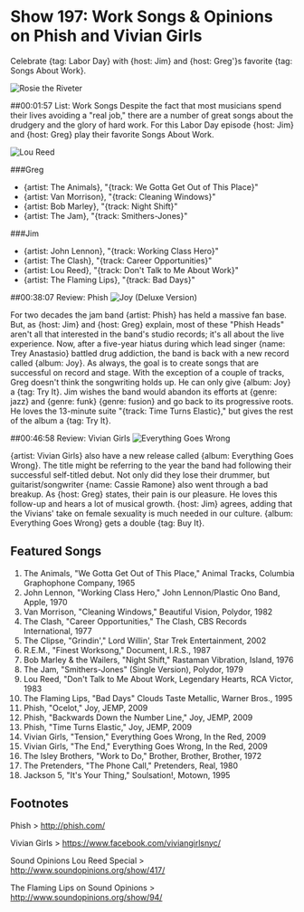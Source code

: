 


# Show 197: Work Songs & Opinions on Phish and Vivian Girls
Celebrate {tag: Labor Day} with {host: Jim} and {host: Greg'}s favorite {tag: Songs About Work}.

![Rosie the Riveter](http://static.soundopinions.org/images/2009/rosie1.jpg)

##00:01:57 List: Work Songs
Despite the fact that most musicians spend their lives avoiding a "real job," there are a number of great songs about the drudgery and the glory of hard work. For this Labor Day episode {host: Jim} and {host: Greg} play their favorite Songs About Work.

![Lou Reed](http://static.soundopinions.org/images/2009/loureedwork.jpg)

###Greg
- {artist: The Animals}, "{track: We Gotta Get Out of This Place}"
- {artist: Van Morrison}, "{track: Cleaning Windows}"
- {artist: Bob Marley}, "{track: Night Shift}"
- {artist: The Jam}, "{track: Smithers-Jones}"

###Jim
- {artist: John Lennon}, "{track: Working Class Hero}"
- {artist: The Clash}, "{track: Career Opportunities}"
- {artist: Lou Reed}, "{track: Don't Talk to Me About Work}"
- {artist: The Flaming Lips}, "{track: Bad Days}"

##00:38:07 Review: Phish
![Joy (Deluxe Version)](http://is1.mzstatic.com/image/thumb/Music/v4/0d/3e/39/0d3e3948-b53c-d9da-66b1-b975370eaeba/source/600x600bb.jpg "153159/328253366")

For two decades the jam band {artist: Phish} has held a massive fan base. But, as {host: Jim} and {host: Greg} explain, most of these "Phish Heads" aren't all that interested in the band's studio records; it's all about the live experience. Now, after a five-year hiatus during which lead singer {name: Trey Anastasio} battled drug addiction, the band is back with a new record called {album: Joy}. As always, the goal is to create songs that are successful on record and stage. With the exception of a couple of tracks, Greg doesn't think the songwriting holds up. He can only give {album: Joy} a {tag: Try It}. Jim wishes the band would abandon its efforts at {genre: jazz} and {genre: funk} {genre: fusion} and go back to its progressive roots. He loves the 13-minute suite "{track: Time Turns Elastic}," but gives the rest of the album a {tag: Try It}.

##00:46:58 Review: Vivian Girls
![Everything Goes Wrong](http://is2.mzstatic.com/image/thumb/Music/v4/20/97/7c/20977cc9-5ecb-2c36-62d3-f70c8e63864d/source/600x600bb.jpg "289447959/324964365")

{artist: Vivian Girls} also have a new release called {album: Everything Goes Wrong}. The title might be referring to the year the band had following their successful self-titled debut. Not only did they lose their drummer, but guitarist/songwriter {name: Cassie Ramone} also went through a bad breakup. As {host: Greg} states, their pain is our pleasure. He loves this follow-up and hears a lot of musical growth. {host: Jim} agrees, adding that the Vivians' take on female sexuality is much needed in our culture. {album: Everything Goes Wrong} gets a double {tag: Buy It}.

## Featured Songs
1. The Animals, "We Gotta Get Out of This Place," Animal Tracks, Columbia Graphophone Company, 1965
2. John Lennon, "Working Class Hero," John Lennon/Plastic Ono Band, Apple, 1970
3. Van Morrison, "Cleaning Windows," Beautiful Vision, Polydor, 1982
4. The Clash, "Career Opportunities," The Clash, CBS Records International, 1977
5. The Clipse, "Grindin'," Lord Willin', Star Trek Entertainment, 2002
6. R.E.M., "Finest Worksong," Document, I.R.S., 1987
7. Bob Marley & the Wailers, "Night Shift," Rastaman Vibration, Island, 1976
8. The Jam, "Smithers-Jones" (Single Version), Polydor, 1979
9. Lou Reed, "Don't Talk to Me About Work, Legendary Hearts, RCA Victor, 1983
10. The Flaming Lips, "Bad Days" Clouds Taste Metallic, Warner Bros., 1995
11. Phish, "Ocelot," Joy, JEMP, 2009
12. Phish, "Backwards Down the Number Line," Joy, JEMP, 2009
13. Phish, "Time Turns Elastic," Joy, JEMP, 2009
14. Vivian Girls, "Tension," Everything Goes Wrong, In the Red, 2009
15. Vivian Girls, "The End," Everything Goes Wrong, In the Red, 2009
16. The Isley Brothers, "Work to Do," Brother, Brother, Brother, 1972
17. The Pretenders, "The Phone Call," Pretenders, Real, 1980
18. Jackson 5, "It's Your Thing," Soulsation!, Motown, 1995

## Footnotes 

Phish > http://phish.com/

Vivian Girls > https://www.facebook.com/viviangirlsnyc/  

Sound Opinions Lou Reed Special > http://www.soundopinions.org/show/417/

The Flaming Lips on Sound Opinions > http://www.soundopinions.org/show/94/